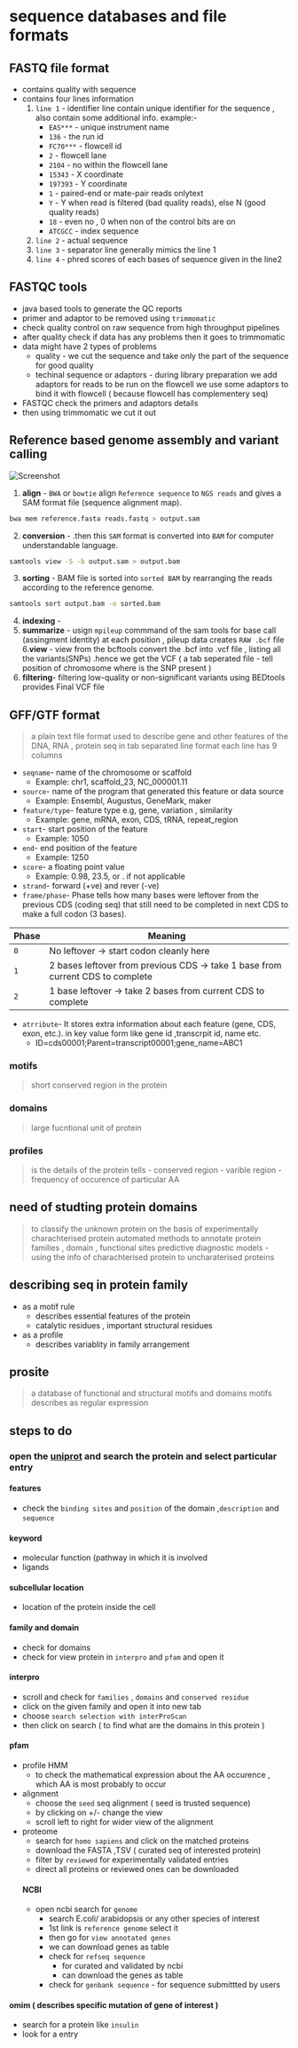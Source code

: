 # sequence databases and file formats
## FASTQ file format
- contains quality with sequence
- contains four lines information
  1. `line 1` - identifier line contain unique identifier for the sequence , also contain some additional info.
       example:-
      * `EAS***` - unique instrument name
      * `136` - the run id
      * `FC70***` - flowcell id
      * `2` - flowcell lane
      * `2104` - no within the flowcell lane
      * `15343` - X coordinate
      * `197393` - Y coordinate
      * `1` - paired-end or mate-pair reads onlytext
      * `Y` - Y when read is filtered (bad quality reads), else N (good quality reads)
      * `18` - even no , 0 when non of the control bits are on
      * `ATCGCC` - index sequence
  2. `line 2` - actual sequence
  3. `line 3` - separator line generally mimics the line 1
  4. `line 4` - phred scores of each bases of sequence given in the line2

## FASTQC tools
- java based tools to generate the QC reports
- primer and adaptor to be removed using `trimmomatic`
- check quality control on raw sequence from high throughput pipelines
- after quality check if data has any problems then it goes to trimmomatic
- data might have 2 types of problems
  *  quality - we cut the sequence and take only the  part of the sequence for good quality
  *  techinal sequence or adaptors - during library preparation we add adaptors for reads to be run on the flowcell we use some adaptors to bind it with flowcell ( because flowcell has complementery seq)
- FASTQC check the primers and adaptors details
- then using trimmomatic we cut it out

## Reference based genome assembly and variant calling
![Screenshot](flowchart.jpg)

1. **align** - `BWA` or `bowtie`  align `Reference sequence` to  `NGS reads` and gives a SAM format file (sequence alignment map).
```bash
bwa mem reference.fasta reads.fastq > output.sam
```
2. **conversion** -  .then this `SAM` format is converted into `BAM` for computer understandable language. 
```bash
samtools view -S -b output.sam > output.bam
```
3. **sorting** - BAM file is sorted into `sorted BAM` by rearranging the reads according to the reference genome.
```bash
samtools sort output.bam -o sorted.bam
```
4. **indexing** -
5. **summarize** - usign `mpileup` commmand of the sam tools for base call (assingment identity) at each position , pileup data creates `RAW .bcf` file 
6.**view** - view from the bcftools convert the .bcf into .vcf file , listing all the variants(SNPs) .hence we get the VCF ( a tab seperated file - tell position of chromosome where is the SNP present )
7. **filtering**- filtering low-quality or non-significant variants using BEDtools provides Final VCF file

## GFF/GTF format
> a plain text file format used to describe gene and other features of the DNA, RNA , protein seq in tab separated line format
> each line has 9 columns
  * `seqname`- name of the chromosome or scaffold
      * Example: chr1, scaffold_23, NC_000001.11
  * `source`- name of the program that generated this feature or data source
      * Example: Ensembl, Augustus, GeneMark, maker
  * `feature/type`- feature type e.g, gene, variation , similarity
      * Example: gene, mRNA, exon, CDS, tRNA, repeat_region
  * `start`- start position of the feature
      * Example: 1050
  * `end`- end position of the feature
      * Example: 1250
  * `score`- a floating point value
      * Example: 0.98, 23.5, or . if not applicable
  * `strand`- forward (+ve) and rever (-ve) 
  * `frame/phase`-  Phase tells how many bases were leftover from the previous CDS (coding seq) that still need to be completed in next CDS to make a full codon (3 bases).

| Phase | Meaning                                                                       |
| ----- | ----------------------------------------------------------------------------- |
| `0`   | No leftover → start codon cleanly here                                        |
| `1`   | 2 bases leftover from previous CDS → take 1 base from current CDS to complete |
| `2`   | 1 base leftover → take 2 bases from current CDS to complete                   |


  * `atrribute`- It stores extra information about each feature (gene, CDS, exon, etc.). in key value form like gene id ,transcrpit id, name etc.
      * ID=cds00001;Parent=transcript00001;gene_name=ABC1
### motifs
> short conserved region in the protein
### domains
> large fucntional unit of protein
### profiles
> is the details of the protein tells
              - conserved region
              - varible region
              - frequency of occurence of particular AA
  

## need of studting protein domains
> to classify the unknown protein on the basis of experimentally charachterised protein
> automated methods to annotate protein families , domain , functional sites
> predictive diagnostic models - using the info of charachterised protein to uncharaterised proteins

## describing seq in protein family 
* as a motif rule
  - describes essential features of the protein
  - catalytic residues , important structural residues
* as a profile
  - describes variablity in family arrangement
  
## prosite
> a database of functional and structural motifs and domains
> motifs describes as regular expression

## steps to do
### open the [uniprot](https://www.uniprot.org/) and search the protein and select particular entry
#### features
- check the `binding sites` and `position` of the domain ,`description` and `sequence`
#### keyword
- molecular function (pathway in which it is involved
- ligands 
#### subcellular location 
- location of the protein inside the cell
#### family and domain
- check for domains
- check for view protein in `interpro` and `pfam` and open it
#### interpro
- scroll and check for `families` , `domains` and `conserved residue`
- click on the given family and open it into new tab
- choose `search selection with interProScan`
- then click on search ( to find what are the domains in this protein )

#### pfam
- profile HMM
    -  to check the mathematical expression about the AA occurence , which AA is most probably to occur
- alignment
    - choose the `seed` seq alignment ( seed is trusted sequence)
    - by clicking on +/- change the view
    - scroll left to right for wider view of the alignment
- proteome
    - search for `homo sapiens` and click on the matched proteins
    - download the FASTA ,TSV ( curated seq of interested protein)
    - filter by `reviewed` for experimentally validated entries
    - direct all proteins or reviewed ones can be downloaded
  #### NCBI
  - open ncbi search for `genome`
      - search E.coli/ arabidopsis or any other species of interest
      - 1st link is `reference genome` select it
      - then go for `view annotated genes`
      - we can download genes as table
      - check for `refseq sequence`
           - for curated and validated by ncbi
           - can download the genes as table
      - check for `genbank sequence` 
            - for sequence submittted by users
#### omim ( describes specific mutation of gene of interest )
-  search for a protein like `insulin`
-  look for a entry
